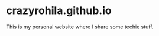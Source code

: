 crazyrohila.github.io
=====================


This is my personal website where I share some techie stuff.

